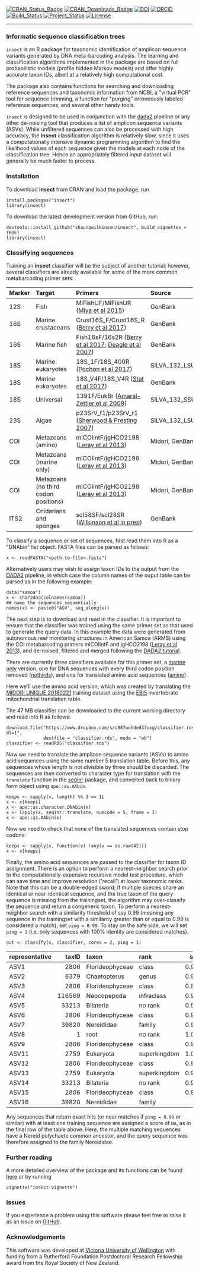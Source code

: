 [![CRAN\_Status\_Badge](http://www.r-pkg.org/badges/version/insect)](https://cran.r-project.org/package=insect)
[![CRAN\_Downloads\_Badge](http://cranlogs.r-pkg.org/badges/grand-total/insect)](https://cran.r-project.org/package=insect)
[![DOI](https://zenodo.org/badge/87808693.svg)](https://zenodo.org/badge/latestdoi/87808693)
[![ORCiD](https://img.shields.io/badge/ORCiD-0000--0002--7332--7931-brightgreen.svg)](http://orcid.org/0000-0002-7332-7931)
[![Build\_Status](https://travis-ci.org/shaunpwilkinson/insect.svg?branch=master)](https://travis-ci.org/shaunpwilkinson/insect)
[![Project\_Status](http://www.repostatus.org/badges/latest/active.svg)](http://www.repostatus.org/#active)
[![License](https://img.shields.io/badge/License-GPL%20v3-blue.svg)](http://www.gnu.org/licenses/gpl-3.0)

------------------------------------------------------------------------

### Informatic sequence classification trees

`insect` is an R package for taxonomic identification of amplicon
sequence variants generated by DNA meta-barcoding analysis. The learning
and classification algorithms implemented in the package are based on
full probabilistic models (profile hidden Markov models) and offer
highly accurate taxon IDs, albeit at a relatively high computational
cost.

The package also contains functions for searching and downloading
reference sequences and taxonomic information from NCBI, a "virtual PCR"
tool for sequence trimming, a function for "purging" erroneously labeled
reference sequences, and several other handy tools.

`insect` is designed to be used in conjunction with the
[dada2](https://benjjneb.github.io/dada2/index.html) pipeline or any
other de-noising tool that produces a list of amplicon sequence variants
(ASVs). While unfiltered sequences can also be processed with high
accuracy, the **insect** classification algorithm is relatively slow,
since it uses a computationally intensive dynamic programming algorithm
to find the likelihood values of each sequence given the models at each
node of the classification tree. Hence an appropriately filtered input
dataset will generally be much faster to process.

### Installation

To download **insect** from CRAN and load the package, run

    install.packages("insect")
    library(insect)

To download the latest development version from GitHub, run:

    devtools::install_github("shaunpwilkinson/insect", build_vignettes = TRUE) 
    library(insect)

### Classifying sequences

Training an **insect** classifier will be the subject of another
tutorial; however, several classifiers are already available for some of
the more common metabarcoding primer sets:

<!-- note newlines needed between html tags and code chunk -->
<table>
<thead>
<tr class="header">
<th align="left">Marker</th>
<th align="left">Target</th>
<th align="left">Primers</th>
<th align="left">Source</th>
<th align="left">Version</th>
<th align="right">Date</th>
<th align="left">Download</th>
</tr>
</thead>
<tbody>
<tr class="odd">
<td align="left">12S</td>
<td align="left">Fish</td>
<td align="left">MiFishUF/MiFishUR (<a href="https://www.ncbi.nlm.nih.gov/pubmed/26587265">Miya et al 2015</a>)</td>
<td align="left">GenBank</td>
<td align="left">1</td>
<td align="right">20181111</td>
<td align="left"><a href="https://www.dropbox.com/s/fv3dpvws6zjvtib/classifier.rds?dl=1">RDS (9MB)</a></td>
</tr>
<tr class="even">
<td align="left">16S</td>
<td align="left">Marine crustaceans</td>
<td align="left">Crust16S_F/Crust16S_R (<a href="https://www.ncbi.nlm.nih.gov/pmc/articles/PMC5528208/">Berry et al 2017</a>)</td>
<td align="left">GenBank</td>
<td align="left">4</td>
<td align="right">20180626</td>
<td align="left"><a href="https://www.dropbox.com/s/9vl9gj3frw7ng1m/classifier.rds?dl=1">RDS (7.1 MB)</a></td>
</tr>
<tr class="odd">
<td align="left">16S</td>
<td align="left">Marine fish</td>
<td align="left">Fish16sF/16s2R (<a href="https://www.ncbi.nlm.nih.gov/pmc/articles/PMC5528208/">Berry et al 2017</a>; <a href="https://www.ncbi.nlm.nih.gov/pmc/articles/PMC1959119/">Deagle et al 2007</a>)</td>
<td align="left">GenBank</td>
<td align="left">4</td>
<td align="right">20180627</td>
<td align="left"><a href="https://www.dropbox.com/s/fvfrd46exdah037/classifier.rds?dl=1">RDS (6.8MB)</a></td>
</tr>
<tr class="even">
<td align="left">18S</td>
<td align="left">Marine eukaryotes</td>
<td align="left">18S_1F/18S_400R (<a href="https://www.ncbi.nlm.nih.gov/pubmed/24023913">Pochon et al 2017</a>)</td>
<td align="left">SILVA_132_LSUParc, GenBank</td>
<td align="left">5</td>
<td align="right">20180709</td>
<td align="left"><a href="https://www.dropbox.com/s/rmhh1g73jtipagu/classifier.rds?dl=1">RDS (11.8 MB)</a></td>
</tr>
<tr class="odd">
<td align="left">18S</td>
<td align="left">Marine eukaryotes</td>
<td align="left">18S_V4F/18S_V4R (<a href="https://www.ncbi.nlm.nih.gov/pubmed/28947818">Stat et al 2017</a>)</td>
<td align="left">GenBank</td>
<td align="left">4</td>
<td align="right">20180525</td>
<td align="left"><a href="https://www.dropbox.com/s/s315gxuo4p24kx8/classifier.rds?dl=1">RDS (11.5 MB)</a></td>
</tr>
<tr class="even">
<td align="left">18S</td>
<td align="left">Universal</td>
<td align="left">1391F/EukBr (<a href="http://doi.org/10.1371/journal.pone.0006372">Amaral-Zettler et al 2009</a>)</td>
<td align="left">SILVA_132_SSURef_Nr99_tax_silva_trunc</td>
<td align="left">1</td>
<td align="right">20181110</td>
<td align="left"><a href="https://www.dropbox.com/s/66d6x3pc47s8g25/classifier.rds?dl=1">RDS (13.4MB)</a></td>
</tr>
<tr class="odd">
<td align="left">23S</td>
<td align="left">Algae</td>
<td align="left">p23SrV_f1/p23SrV_r1 (<a href="https://onlinelibrary.wiley.com/doi/abs/10.1111/j.1529-8817.2007.00341.x">Sherwood &amp; Presting 2007</a>)</td>
<td align="left">SILVA_132_LSUParc</td>
<td align="left">1</td>
<td align="right">20180715</td>
<td align="left"><a href="https://www.dropbox.com/s/6o8cauqrlgnmwp5/classifier.rds?dl=1">RDS (26.9MB)</a></td>
</tr>
<tr class="even">
<td align="left">COI</td>
<td align="left">Metazoans (amino)</td>
<td align="left">mlCOIintF/jgHCO2198 (<a href="https://frontiersinzoology.biomedcentral.com/articles/10.1186/1742-9994-10-34">Leray et al 2013</a>)</td>
<td align="left">Midori, GenBank</td>
<td align="left">4aa</td>
<td align="right">20181009</td>
<td align="left"><a href="https://www.dropbox.com/s/c987wohded37cxg/classifier.rds?dl=1">RDS (47 MB)</a></td>
</tr>
<tr class="odd">
<td align="left">COI</td>
<td align="left">Metazoans (marine only)</td>
<td align="left">mlCOIintF/jgHCO2198 (<a href="https://frontiersinzoology.biomedcentral.com/articles/10.1186/1742-9994-10-34">Leray et al 2013</a>)</td>
<td align="left">Midori, GenBank</td>
<td align="left">4mo</td>
<td align="right">20181009</td>
<td align="left"><a href="https://www.dropbox.com/s/vn1yit2wkug9f7p/classifier.rds?dl=1">RDS (34.1 MB)</a></td>
</tr>
<tr class="even">
<td align="left">COI</td>
<td align="left">Metazoans (no third codon positions)</td>
<td align="left">mlCOIintF/jgHCO2198 (<a href="https://frontiersinzoology.biomedcentral.com/articles/10.1186/1742-9994-10-34">Leray et al 2013</a>)</td>
<td align="left">Midori, GenBank</td>
<td align="left">4nt</td>
<td align="right">20181009</td>
<td align="left"><a href="https://www.dropbox.com/s/bfvqnggi4jt591i/classifier.rds?dl=1">RDS (51.9 MB)</a></td>
</tr>
<tr class="odd">
<td align="left">ITS2</td>
<td align="left">Cnidarians and sponges</td>
<td align="left">scl58SF/scl28SR (<a href="https://www.dropbox.com/s/6hcs1goju60wqi4/README.txt?dl=1">Wilkinson et al in prep</a>)</td>
<td align="left">GenBank</td>
<td align="left">5</td>
<td align="right">20180920</td>
<td align="left"><a href="https://www.dropbox.com/s/f07cka6308ebk2o/classifier.rds?dl=1">RDS (6.6 MB)</a></td>
</tr>
</tbody>
</table>

To classify a sequence or set of sequences, first read them into R as a
"DNAbin" list object. FASTA files can be parsed as follows:

    x <- readFASTA("<path-to-file>.fasta")

Alternatively users may wish to assign taxon IDs to the output from the
[DADA2](https://www.nature.com/articles/nmeth.3869) pipeline, in which
case the column names of the ouput table can be parsed as in the
following example:

    data("samoa") 
    x <- char2dna(colnames(samoa))
    ## name the sequences sequentially
    names(x) <- paste0("ASV", seq_along(x))

The next step is to download and read in the classifier. It is important
to ensure that the classifier was trained using the same primer set as
that used to generate the query data. In this example the data were
generated from autonomous reef monitoring structures in American Samoa
(ARMS) using the COI metabarcoding primers mlCOIintF and jgHCO2198
([Leray et al
2013](https://frontiersinzoology.biomedcentral.com/articles/10.1186/1742-9994-10-34)),
and de-noised, filtered and merged following the [DADA2
tutorial](https://benjjneb.github.io/dada2/tutorial.html).

There are currently three classifiers available for this primer set, a
[marine
only](https://www.dropbox.com/s/vn1yit2wkug9f7p/classifier.rds?dl=1)
version, one for DNA sequences with every third codon position removed
([nothirds](https://www.dropbox.com/s/bfvqnggi4jt591i/classifier.rds?dl=1)),
and one for translated amino acid sequences
([amino](https://www.dropbox.com/s/c987wohded37cxg/classifier.rds?dl=1)).

Here we'll use the amino acid version, which was created by translating
the [MIDORI UNIQUE 20180221](http://reference-midori.info/download.php)
training dataset using the
[EBI5](https://www.ebi.ac.uk/ena/browse/translation-tables) invertebrate
mitochondrial translation table.

The 47 MB classifier can be downloaded to the current working directory
and read into R as follows:

    download.file("https://www.dropbox.com/s/c987wohded37cxg/classifier.rds?dl=1", 
                  destfile = "classifier.rds", mode = "wb")
    classifier <- readRDS("classifier.rds")

Now we need to translate the amplicon sequence variants (ASVs) to amino
acid sequences using the same number 5 translation table. Before this,
any sequences whose length is not divisible by three should be
discarded. The sequences are then converted to character type for
translation with the `translate` function in the
[seqinr](https://cran.r-project.org/package=seqinr) package, and
converted back to binary form object using `ape::as.AAbin`.

    keeps <- sapply(x, length) %% 3 == 1L
    x <- x[keeps]
    x <- ape::as.character.DNAbin(x)
    x <- lapply(x, seqinr::translate, numcode = 5, frame = 1)
    x <- ape::as.AAbin(x)

Now we need to check that none of the translated sequences contain stop
codons:

    keeps <- sapply(x, function(v) !any(v == as.raw(42)))
    x <- x[keeps]

Finally, the amino acid sequences are passed to the classifier for taxon
ID assignment. There is an option to perform a nearest-neighbor search
prior to the computationally-expensive recursive model test procedure,
which can save time and improve resolution ('recall') at lower taxonomic
ranks. Note that this can be a double-edged sword; if multiple species
share an identical or near-identical sequence, and the true taxon of the
query sequence is missing from the trainingset, the algorithm may
over-classify the sequence and return a congeneric taxon. To perform a
nearest-neighbor search with a similarity threshold of say 0.99 (meaning
any sequence in the trainingset with a similarity greater than or equal
to 0.99 is considered a match), set `ping = 0.99`. To stay on the safe
side, we will set `ping = 1` (i.e. only sequences with 100% identity are
considered matches).

    out <- classify(x, classifier, cores = 2, ping = 1)

<!-- note newlines needed between html tags and code chunk -->
<table>
<thead>
<tr class="header">
<th align="left">representative</th>
<th align="right">taxID</th>
<th align="left">taxon</th>
<th align="left">rank</th>
<th align="right">score</th>
<th align="left">kingdom</th>
<th align="left">phylum</th>
<th align="left">class</th>
<th align="left">order</th>
<th align="left">family</th>
<th align="left">genus</th>
<th align="left">species</th>
</tr>
</thead>
<tbody>
<tr class="odd">
<td align="left">ASV1</td>
<td align="right">2806</td>
<td align="left">Florideophyceae</td>
<td align="left">class</td>
<td align="right">0.9966</td>
<td align="left"></td>
<td align="left"></td>
<td align="left">Florideophyceae</td>
<td align="left"></td>
<td align="left"></td>
<td align="left"></td>
<td align="left"></td>
</tr>
<tr class="even">
<td align="left">ASV2</td>
<td align="right">6379</td>
<td align="left">Chaetopterus</td>
<td align="left">genus</td>
<td align="right">0.9881</td>
<td align="left">Metazoa</td>
<td align="left">Annelida</td>
<td align="left">Polychaeta</td>
<td align="left">Spionida</td>
<td align="left">Chaetopteridae</td>
<td align="left">Chaetopterus</td>
<td align="left"></td>
</tr>
<tr class="odd">
<td align="left">ASV3</td>
<td align="right">2806</td>
<td align="left">Florideophyceae</td>
<td align="left">class</td>
<td align="right">0.9769</td>
<td align="left"></td>
<td align="left"></td>
<td align="left">Florideophyceae</td>
<td align="left"></td>
<td align="left"></td>
<td align="left"></td>
<td align="left"></td>
</tr>
<tr class="even">
<td align="left">ASV4</td>
<td align="right">116569</td>
<td align="left">Neocopepoda</td>
<td align="left">infraclass</td>
<td align="right">0.9986</td>
<td align="left">Metazoa</td>
<td align="left">Arthropoda</td>
<td align="left">Hexanauplia</td>
<td align="left"></td>
<td align="left"></td>
<td align="left"></td>
<td align="left"></td>
</tr>
<tr class="odd">
<td align="left">ASV5</td>
<td align="right">33213</td>
<td align="left">Bilateria</td>
<td align="left">no rank</td>
<td align="right">0.9456</td>
<td align="left">Metazoa</td>
<td align="left"></td>
<td align="left"></td>
<td align="left"></td>
<td align="left"></td>
<td align="left"></td>
<td align="left"></td>
</tr>
<tr class="even">
<td align="left">ASV6</td>
<td align="right">2806</td>
<td align="left">Florideophyceae</td>
<td align="left">class</td>
<td align="right">0.9973</td>
<td align="left"></td>
<td align="left"></td>
<td align="left">Florideophyceae</td>
<td align="left"></td>
<td align="left"></td>
<td align="left"></td>
<td align="left"></td>
</tr>
<tr class="odd">
<td align="left">ASV7</td>
<td align="right">39820</td>
<td align="left">Nereididae</td>
<td align="left">family</td>
<td align="right">0.9110</td>
<td align="left">Metazoa</td>
<td align="left">Annelida</td>
<td align="left">Polychaeta</td>
<td align="left">Phyllodocida</td>
<td align="left">Nereididae</td>
<td align="left"></td>
<td align="left"></td>
</tr>
<tr class="even">
<td align="left">ASV8</td>
<td align="right">1</td>
<td align="left">root</td>
<td align="left">no rank</td>
<td align="right">1.0000</td>
<td align="left"></td>
<td align="left"></td>
<td align="left"></td>
<td align="left"></td>
<td align="left"></td>
<td align="left"></td>
<td align="left"></td>
</tr>
<tr class="odd">
<td align="left">ASV9</td>
<td align="right">2806</td>
<td align="left">Florideophyceae</td>
<td align="left">class</td>
<td align="right">0.9147</td>
<td align="left"></td>
<td align="left"></td>
<td align="left">Florideophyceae</td>
<td align="left"></td>
<td align="left"></td>
<td align="left"></td>
<td align="left"></td>
</tr>
<tr class="even">
<td align="left">ASV11</td>
<td align="right">2759</td>
<td align="left">Eukaryota</td>
<td align="left">superkingdom</td>
<td align="right">1.0000</td>
<td align="left"></td>
<td align="left"></td>
<td align="left"></td>
<td align="left"></td>
<td align="left"></td>
<td align="left"></td>
<td align="left"></td>
</tr>
<tr class="odd">
<td align="left">ASV12</td>
<td align="right">2806</td>
<td align="left">Florideophyceae</td>
<td align="left">class</td>
<td align="right">0.9424</td>
<td align="left"></td>
<td align="left"></td>
<td align="left">Florideophyceae</td>
<td align="left"></td>
<td align="left"></td>
<td align="left"></td>
<td align="left"></td>
</tr>
<tr class="even">
<td align="left">ASV13</td>
<td align="right">2759</td>
<td align="left">Eukaryota</td>
<td align="left">superkingdom</td>
<td align="right">0.9999</td>
<td align="left"></td>
<td align="left"></td>
<td align="left"></td>
<td align="left"></td>
<td align="left"></td>
<td align="left"></td>
<td align="left"></td>
</tr>
<tr class="odd">
<td align="left">ASV14</td>
<td align="right">33213</td>
<td align="left">Bilateria</td>
<td align="left">no rank</td>
<td align="right">0.9456</td>
<td align="left">Metazoa</td>
<td align="left"></td>
<td align="left"></td>
<td align="left"></td>
<td align="left"></td>
<td align="left"></td>
<td align="left"></td>
</tr>
<tr class="even">
<td align="left">ASV15</td>
<td align="right">2806</td>
<td align="left">Florideophyceae</td>
<td align="left">class</td>
<td align="right">0.9530</td>
<td align="left"></td>
<td align="left"></td>
<td align="left">Florideophyceae</td>
<td align="left"></td>
<td align="left"></td>
<td align="left"></td>
<td align="left"></td>
</tr>
<tr class="odd">
<td align="left">ASV16</td>
<td align="right">39820</td>
<td align="left">Nereididae</td>
<td align="left">family</td>
<td align="right">NA</td>
<td align="left">Metazoa</td>
<td align="left">Annelida</td>
<td align="left">Polychaeta</td>
<td align="left">Phyllodocida</td>
<td align="left">Nereididae</td>
<td align="left"></td>
<td align="left"></td>
</tr>
</tbody>
</table>

Any sequences that return exact hits (or near matches if `ping = 0.99`
or similar) with at least one training sequence are assigned a score of
`NA`, as in the final row of the table above. Here, the multiple
matching sequences have a Nereid polychaete common ancestor, and the
query sequence was therefore assigned to the family Nereididae.

### Further reading

A more detailed overview of the package and its functions can be found
[here](https://rpubs.com/shaunpwilkinson/insect) or by running

    vignette("insect-vignette")

### Issues

If you experience a problem using this software please feel free to
raise it as an issue on
[GitHub](http://github.com/shaunpwilkinson/insect/issues).

### Acknowledgements

This software was developed at [Victoria University of
Wellington](http://www.victoria.ac.nz/) with funding from a Rutherford
Foundation Postdoctoral Research Fellowship award from the Royal Society
of New Zealand.
